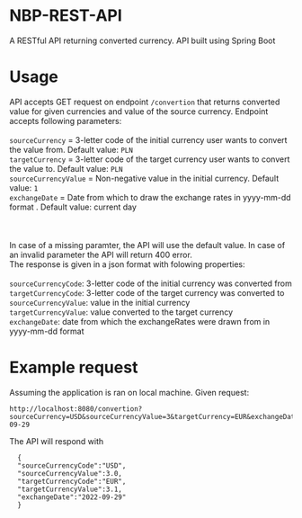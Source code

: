 # NBP-REST-API
 A RESTful API returning converted currency. API built using Spring Boot
# Usage
 API accepts GET request on endpoint `/convertion` that returns converted value for given currencies and value of the source currency.
 Endpoint accepts following parameters: <br/>
 <br/>
 `sourceCurrency` = 3-letter code of the initial currency user wants to convert the value from. Default value: `PLN` <br/>
 `targetCurrency` = 3-letter code of the target currency user wants to convert the value to. Default value: `PLN` <br/>
 `sourceCurrencyValue` = Non-negative value in the initial currency. Default value: `1` <br/>
 `exchangeDate` = Date from which to draw the exchange rates in yyyy-mm-dd format . Default value: current day <br/>
 <br/><br/><br/>
 In case of a missing paramter, the API will use the default value. In case of an invalid parameter the API will return 400 error.<br/>
 The response is given in a json format with folowing properties:
 <br/><br/>
 `sourceCurrencyCode`: 3-letter code of the initial currency was converted from <br/>
 `targetCurrencyCode`: 3-letter code of the target currency was converted to <br/>
 `sourceCurrencyValue`: value in the initial currency <br/>
 `targetCurrencyValue`: value converted to the target currency <br/>
 `exchangeDate`: date from which the exchangeRates were drawn from in yyyy-mm-dd format <br/>
 
 # Example request
 Assuming the application is ran on local machine.
 Given request:
 ```
 http://localhost:8080/convertion?sourceCurrency=USD&sourceCurrencyValue=3&targetCurrency=EUR&exchangeDate=2022-09-29
 ```
 The API will respond with
```
  {
  "sourceCurrencyCode":"USD",
  "sourceCurrencyValue":3.0,
  "targetCurrencyCode":"EUR",
  "targetCurrencyValue":3.1,
  "exchangeDate":"2022-09-29"
  }
  
```
